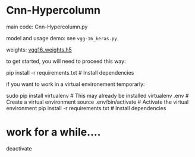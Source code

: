 # Cnn-Hypercolumn


main code: Cnn-Hypercolumn.py

model and usage demo: see `vgg-16_keras.py`

weights: [vgg16_weights.h5](https://drive.google.com/file/d/0Bz7KyqmuGsilT0J5dmRCM0ROVHc/view?usp=sharing)

to get started, you will need to proceed this way:

pip install -r requirements.txt  # Install dependencies


if you want to work in a virtual environement temporarly:

sudo pip install virtualenv      # This may already be installed
virtualenv .env                  # Create a virtual environment
source .env/bin/activate         # Activate the virtual environment
pip install -r requirements.txt  # Install dependencies
# work for a while....
deactivate
